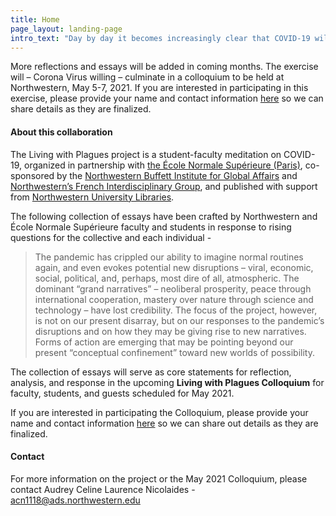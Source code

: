 ```yaml
---
title: Home
page_layout: landing-page
intro_text: "Day by day it becomes increasingly clear that COVID-19 will have wrought lasting changes in our common sense understandings of “how the world works” and “our place in it.” All attempts to project how society, politics, and economic life might evolve must begin with our efforts, as singularities, embedded in linguistic and social-political communities, to formulate in words our experiences – plural – of the pandemic, and of the hopes and fears those experiences have generated. The Buffett Institute, with the French Interdisciplinary Group, has inaugurated, in collaboration with Northwestern’s partner university, the École Normale Supérieure of Paris, France, a cross-border, cross-disciplinary, cross-cultural, and cross-generational exchange of experiences, of thoughts about those experiences, and of theoretical exploration of those thoughts, as expressed by present and past doctoral students and faculty of the two institutions."
---
```


More reflections and essays will be added in coming months. The exercise will – Corona Virus willing – culminate in a colloquium to be held at Northwestern, May 5-7, 2021. If you are interested in participating in this exercise, please provide your name and contact information [here](#) so we can share details as they are finalized.

#### About this collaboration

The Living with Plagues project is a student-faculty meditation on COVID-19, organized in partnership with [the École Normale Supérieure (Paris)](https://www.ens.psl.eu/en), co-sponsored by the [Northwestern Buffett Institute for Global Affairs](https://buffett.northwestern.edu/) and [Northwestern’s French Interdisciplinary Group](https://fig.northwestern.edu/), and published with support from [Northwestern University Libraries](https://www.library.northwestern.edu/).  

The following collection of essays have been crafted by Northwestern and École Normale Supérieure faculty and students in response to rising questions for the collective and each individual -  

> The pandemic has crippled our ability to imagine normal routines again, and even evokes potential new disruptions – viral, economic, social, political, and, perhaps, most dire of all, atmospheric. The dominant “grand narratives” – neoliberal prosperity, peace through international cooperation, mastery over nature through science and technology – have lost credibility. The focus of the project, however, is not on our present disarray, but on our responses to the pandemic’s disruptions and on how they may be giving rise to new narratives. Forms of action are emerging that may be pointing beyond our present “conceptual confinement” toward new worlds of possibility.

The collection of essays will serve as core statements for reflection, analysis, and response in the upcoming **Living with Plagues Colloquium** for faculty, students, and guests scheduled for May 2021. 

If you are interested in participating the Colloquium, please provide your name and contact information [here](#) so we can share out details as they are finalized. 

#### Contact 

For more information on the project or the May 2021 Colloquium, please contact Audrey Celine Laurence Nicolaides - [acn1118@ads.northwestern.edu](mailto:acn1118@ads.northwestern.edu)
